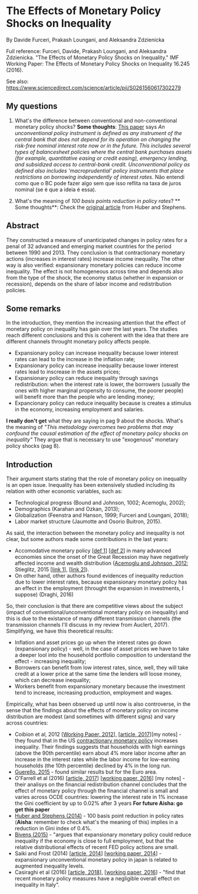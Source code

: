 # The Effects of Monetary Policy Shocks on Inequality
By Davide Furceri, Prakash Loungani, and Aleksandra Zdzienicka

Full reference: Furceri, Davide, Prakash Loungani, and Aleksandra Zdzienicka. "The Effects of Monetary Policy Shocks on Inequality." IMF Working Paper: The Effects of Monetary Policy Shocks on Inequality 16.245 (2016).

See also: https://www.sciencedirect.com/science/article/pii/S0261560617302279

## My questions

1. What's the difference between conventional and non-conventional monetary policy shocks?
**Some thoughts**: [This paper](http://personal.lse.ac.uk/sheedy/papers/ConventionalAndUnconventionalMPRules.pdf) says _An unconventional policy instrument is defined as any instrument of the central bank that does not depend for its operation on changing
the risk-free nominal interest rate now or in the future. This includes several types of balancesheet policies where the central bank purchases assets (for example, quantitative easing or credit easing), emergency lending, and subsidized access to central-bank credit. Unconventional policy as defined also includes ‘macroprudential’ policy instruments that place restrictions on borrowing
independently of interest rates_. Não entendi como que o BC pode fazer algo sem que isso reflita na taxa de juros nominal (se é que a ideia é essa).

2. What's the meaning of _100 basis points reduction in policy rates_?
** Some thoughts**: Check the [original article](https://academic.oup.com/ser/article-abstract/12/2/245/1666588) from Huber and Stephens.

## Abstract

They constructed a measure of unanticipated changes in policy rates for a penal of 32 advanced and emerging market countries for the period between 1990 and 2013.
They conclusion is that contractionary monetary actions (increases in interest rates) increase income inequality. The other way is also verified: expansionary monetary policies can reduce income inequality.
The effect is not homogeneous across time and depends also from the type of the shock, the economy status (whether in expansion or recession), depends on the share of labor income and redistribution policies.

## Some remarks

In the introduction, they mention the increasing attention that the effect of monetary policy on inequality has gain over the last years.
The studies reach different conclusions and this is coherent with the idea that there are different channels throught monetary policy affects people.

* Expansionary policy can increase inequality because lower interest rates can lead to the increase in the inflation rate;
* Expansionary policy can increase inequality because lower interest rates lead to inscrease in the assets prices; 
* Expansionary policy can reduce inequality through savings redistribution: when the interest rate is lower, the borrowers (usually the ones with higher marginal propensity to consume, the poorer people) will benefit more than the people who are lending money;
* Expancionary policy can reduce inequality because is creates a stimulus in the economy, increasing employment and salaries.

**I really don't get** what they are saying in pag 9 about the shocks. What's the meaning of _"This metodology overcomes two problems that may confound the causal estimation of the effect of monetary policy shocks on inequality"_ 
They argue that is necessary to use "exogenous" monetary policy shocks (pag 8).

## Introduction

Their argument starts stating that the role of monetary policy on inequality is an open issue. Inequality has been extensively studied including its relation with other economic variables, such as:
* Technological progress (Bound and Johnson, 1002; Acemoglu, 2002);
* Demographics (Karahan and Ozkan, 2013);
* Globalization (Feenstra and Hanson, 1999; Furceri and Loungani, 2018);
* Labor market structure (Jaumotte and Osorio Buitron, 2015).

As said, the interaction between the monetary policy and inequality is not clear, but some authors made some contributions in the last years:
* Accomodative monetary policy [[def 1](https://www.investopedia.com/terms/a/accomodativemonetarypolicy.asp)] [[def 2](http://www.businessdictionary.com/definition/accommodative-monetary-policy.html)] in many advanced economies since the onset of the Great Recession may have negatively affected income and wealth distribution ([Acemoglu and Johnson, 2012](https://economix.blogs.nytimes.com/2012/03/29/who-captured-the-fed/); Stieglitz, 2015 [[link 1](https://link.springer.com/chapter/10.1057/9781137554543_1)], [[link 2](http://www.nber.org/papers/w21191)]).
* On other hand, other authors found evidences of inequality reduction due to lower interest rates, because expansionary monetary policy has an effect in the employment (throught the expansion in investments, I suppose) (Draghi, 2016)

So, their conclusion is that there are competitive views about the subject (impact of conventional/unconventional monetary policy on inequality) and this is due to the existance of many different transmission channels (the transmission channels I'll discuss in my review from Auclert, 2017). Simplifying, we have this theoretical results:

* Inflation and asset prices go up when the interest rates go down (expansionary policy) - well, in the case of asset prices we have to take a deeper lool into the household portfolio composition to understand the effect - increasing inequality;
* Borrowers can benefit from low interest rates, since, well, they will take credit at a lower price at the same time the lenders will loose money, which can decrease inequality;
* Workers benefit from expansionary monetary because the investment tend to increase, increasing production, employment and wages.

Empirically, what has been observed up until now is also controverse, in the sense that the findings about the effects of monetary policy on income distribution are modest (and sometimes with different signs) and vary across countries:

* Coibion et al, 2012 [[Working Paper, 2012](http://www.nber.org/papers/w18170)], [[article, 2017](https://www.sciencedirect.com/science/article/pii/S0304393217300466)][my notes] - they found that in the US [contractionary monetary policy](https://www.investopedia.com/terms/c/contractionary-policy.asp) increases inequality. Their findings suggests that households with high earnings (above the 90th percentile) earn about 4% more labor income after an increase in the interest rates while the labor income for low-earning households (the 10th percentile) declined by 4% in the long run.
* [Guerello, 2015](https://www.sciencedirect.com/science/article/pii/S0261560617302280) - found similar results but for the Euro area.
* O'Farrell et al (2016) [[article, 2017](https://onlinelibrary.wiley.com/doi/full/10.1111/infi.12108)] [[working paper, 2016](https://www.oecd-ilibrary.org/economics/monetary-policy-and-inequality_5jm2hz2x9hxr-en)] [my notes] - their analisys on the financial redistribution channel concludes that the effect of monetary policy through the financial channel is small and varies across OCDE countries: lowering the interest rate in 1% increase the Gini coefficient by up to 0.02% after 3 years **For future Aisha: go get this paper** 
* [Huber and Stephens (2014)](https://academic.oup.com/ser/article-abstract/12/2/245/1666588) - 100 basis point reduction in policy rates (**Aisha**: remember to check what's the meaning of this) implies in a reduction in Gini index of 0.4%.
* [Bivens (2015)](https://www.brookings.edu/wp-content/uploads/2016/06/Josh_Bivens_Inequality_FINAL.pdf) - "argues that expansionary monetary policy could reduce inequality if the economy is close to full employment, but that the relative distributional effects of recent FED policy actions are small.
* Saiki and Frost (2014) [[article, 2014](https://www.tandfonline.com/doi/abs/10.1080/00036846.2014.962229)] [[working paper, 2014](https://www.dnb.nl/binaries/Working%20Paper%20423_tcm46-307334.pdf)] - expansionary unconventional monetary policy in japan is related to augmented inequality levels.
* Casiraghi et al (2016) [[article, 2018](https://www.sciencedirect.com/science/article/pii/S0261560617302292)], [[working paper, 2016](https://www.bancaditalia.it/pubblicazioni/temi-discussione/2016/2016-1077/en_tema_1077.pdf)] - "find that recent monetary policy measures have a negligible overall effect on inequality in Italy".








